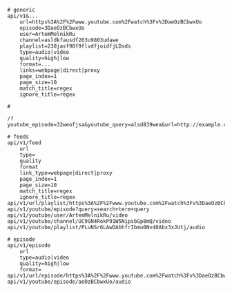 

    # generic
    api/v1&...
        url=https%3A%2F%2Fwww.youtube.com%2Fwatch%3Fv%3DaeOzBCbwxUo
        episode=3DaeOzBCbwxUo
        user=ArtemMelnikRu
        channel=asldkfausdf203u9803udawe
        playlist=238jasf98f9flvdfjoidfjLDsds
        type=audio|video
        quality=high|low
        format=...
        links=webpage|direct|proxy
        page_index=1
        page_size=10
        match_title=regex
        ignore_title=regex

    #

    /?youtube_episode=32weofjsa&youtube_query=alsd839wea&url=http://example.com

    # feeds
    api/v1/feed
        url
        type=
        quality
        format
        link_type=webpage|direct|proxy
        page_index=1
        page_size=10
        match_title=regex
        ignore_title=regex
    api/v1/url/playlist/https%3A%2F%2Fwww.youtube.com%2Fwatch%3Fv%3DaeOzBCbwxUo/video
    api/v1/youtube/episode?query=search+term+query
    api/v1/youtube/user/ArtemMelnikRu/video
    api/v1/youtube/channel/UC9SN4RokP91W5NipsbGp8mQ/video
    api/v1/youtube/playlist/PLuNSr6LAwDAbhfrIbmu0Nv40Abx3xJUtj/audio

    # episode
    api/v1/episode
        url
        type=audio|video
        quality=high|low
        format=
    api/v1/url/episode/https%3A%2F%2Fwww.youtube.com%2Fwatch%3Fv%3DaeOzBCbwxUo[/video]
    api/v1/youtube/episode/aeOzBCbwxUo/audio